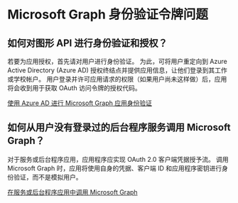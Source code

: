 <properties
    pageTitle="Microsoft Graph authentication token issues"
    description="Microsoft Graph 身份验证令牌问题"
    service="microsoft.aad"
    resource="Microsoft_AAD_IAM"
    authors="PatAltimore"
    displayOrder=""
    selfHelpType="generic"
    supportTopicIds="32134055"
    resourceTags=""
    productPesIds="14785"
    cloudEnvironments="public"
/>


# <a name="microsoft-graph-authentication-token-issues"></a>Microsoft Graph 身份验证令牌问题

## <a name="how-do-i-authenticate-and-authorize-graph-apis"></a>如何对图形 API 进行身份验证和授权？

若要为应用授权，首先请对用户进行身份验证。 为此，可将用户重定向到 Azure Active Directory (Azure AD) 授权终结点并提供应用信息，让他们登录到其工作或学校帐户。 用户登录并许可应用请求的权限（如果用户尚未这样做）后，应用将会收到用于获取 OAuth 访问令牌的授权代码。

[使用 Azure AD 进行 Microsoft Graph 应用身份验证](https://developer.microsoft.com/graph/docs/authorization/app_authorization)

## <a name="how-do-i-call-microsoft-graph-from-a-daemon-service-where-there-is-no-user-signed-in"></a>如何从用户没有登录过的后台程序服务调用 Microsoft Graph？

对于服务或后台程序应用，应用程序应实现 OAuth 2.0 客户端凭据授予流。 调用 Microsoft Graph 时，应用将使用自身的凭据、客户端 ID 和应用程序密钥进行身份验证，而不是模拟用户。

[在服务或后台程序应用中调用 Microsoft Graph](https://developer.microsoft.com/graph/docs/authorization/app_only)

